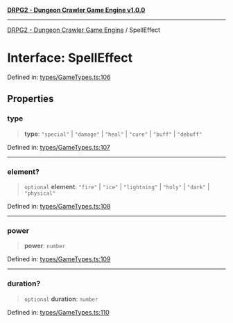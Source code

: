 [**DRPG2 - Dungeon Crawler Game Engine v1.0.0**](../README.md)

***

[DRPG2 - Dungeon Crawler Game Engine](../globals.md) / SpellEffect

# Interface: SpellEffect

Defined in: [types/GameTypes.ts:106](https://github.com/the4ofus/drpg2/blob/main/src/types/GameTypes.ts#L106)

## Properties

### type

> **type**: `"special"` \| `"damage"` \| `"heal"` \| `"cure"` \| `"buff"` \| `"debuff"`

Defined in: [types/GameTypes.ts:107](https://github.com/the4ofus/drpg2/blob/main/src/types/GameTypes.ts#L107)

***

### element?

> `optional` **element**: `"fire"` \| `"ice"` \| `"lightning"` \| `"holy"` \| `"dark"` \| `"physical"`

Defined in: [types/GameTypes.ts:108](https://github.com/the4ofus/drpg2/blob/main/src/types/GameTypes.ts#L108)

***

### power

> **power**: `number`

Defined in: [types/GameTypes.ts:109](https://github.com/the4ofus/drpg2/blob/main/src/types/GameTypes.ts#L109)

***

### duration?

> `optional` **duration**: `number`

Defined in: [types/GameTypes.ts:110](https://github.com/the4ofus/drpg2/blob/main/src/types/GameTypes.ts#L110)
